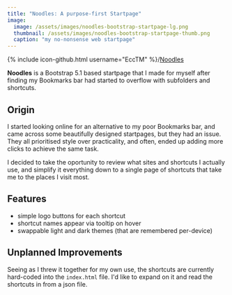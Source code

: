 ```yaml
---
title: "Noodles: A purpose-first Startpage"
image: 
  image: /assets/images/noodles-bootstrap-startpage-lg.png
  thumbnail: /assets/images/noodles-bootstrap-startpage-thumb.png
  caption: "my no-nonsense web startpage"
---
```


{% include icon-github.html username="EccTM" %}/[Noodles](https://github.com/EccTM/Noodles)

**Noodles** is a Bootstrap 5.1 based startpage that I made for myself after finding my Bookmarks bar had started to overflow with subfolders and shortcuts.

## Origin

I started looking online for an alternative to my poor Bookmarks bar, and came across some beautifully designed startpages, but they had an issue. They all prioritised style over practicality, and often, ended up adding more clicks to achieve the same task.

I decided to take the oportunity to review what sites and shortcuts I actually use, and simplify it everything down to a single page of shortcuts that take me to the places I visit most.

## Features

- simple logo buttons for each shortcut
- shortcut names appear via tooltip on hover
- swappable light and dark themes (that are remembered per-device)

## Unplanned Improvements

Seeing as I threw it together for my own use, the shortcuts are currently hard-coded into the `index.html` file. I'd like to expand on it and read the shortcuts in from a json file.
